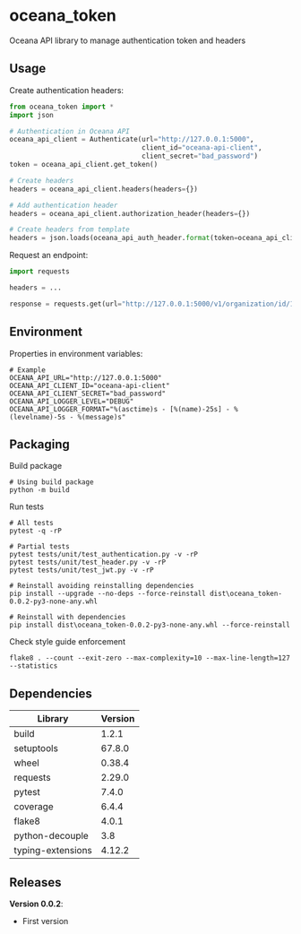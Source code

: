 # oceana_token
Oceana API library to manage authentication token and headers

## Usage

Create authentication headers:
```python
from oceana_token import *
import json

# Authentication in Oceana API
oceana_api_client = Authenticate(url="http://127.0.0.1:5000",
                                 client_id="oceana-api-client",
                                 client_secret="bad_password")
token = oceana_api_client.get_token()

# Create headers
headers = oceana_api_client.headers(headers={})

# Add authentication header
headers = oceana_api_client.authorization_header(headers={})

# Create headers from template
headers = json.loads(oceana_api_auth_header.format(token=oceana_api_client.get_token()))
```

Request an endpoint:
```python
import requests

headers = ...

response = requests.get(url="http://127.0.0.1:5000/v1/organization/id/1", headers=headers, verify=False)
```

## Environment

Properties in environment variables:
```shell
# Example
OCEANA_API_URL="http://127.0.0.1:5000"
OCEANA_API_CLIENT_ID="oceana-api-client"
OCEANA_API_CLIENT_SECRET="bad_password"
OCEANA_API_LOGGER_LEVEL="DEBUG"
OCEANA_API_LOGGER_FORMAT="%(asctime)s - [%(name)-25s] - %(levelname)-5s - %(message)s"
```

## Packaging


Build package
```shell
# Using build package
python -m build
```


Run tests
```shell
# All tests
pytest -q -rP

# Partial tests
pytest tests/unit/test_authentication.py -v -rP
pytest tests/unit/test_header.py -v -rP
pytest tests/unit/test_jwt.py -v -rP
```

```shell
# Reinstall avoiding reinstalling dependencies
pip install --upgrade --no-deps --force-reinstall dist\oceana_token-0.0.2-py3-none-any.whl
```

```shell
# Reinstall with dependencies
pip install dist\oceana_token-0.0.2-py3-none-any.whl --force-reinstall
```

Check style guide enforcement
```shell
flake8 . --count --exit-zero --max-complexity=10 --max-line-length=127 --statistics
```

## Dependencies

| Library                | Version |
|------------------------|---------|
| build                  | 1.2.1   |
| setuptools             | 67.8.0  |
| wheel                  | 0.38.4  |
| requests               | 2.29.0  |
| pytest                 | 7.4.0   |
| coverage               | 6.4.4   |
| flake8                 | 4.0.1   |
| python-decouple        | 3.8     |
| typing-extensions      | 4.12.2  |


## Releases
**Version 0.0.2**:
   - First version
